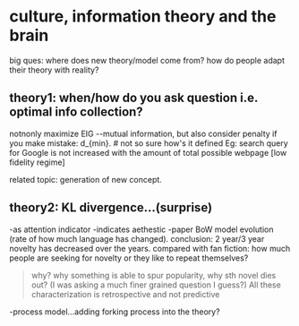 # culture, information theory and the brain
big ques: where does new theory/model come from? how do people adapt their theory with reality?

## theory1: when/how do you ask question i.e. optimal info collection?
notnonly maximize EIG --mutual information, but also consider penalty if you make mistake: d_{min}. # not so sure how's it defined
Eg: search query for Google is not increased with the amount of total possible webpage [low fidelity regime]

related topic: generation of new concept.

## theory2: KL divergence...(surprise)
-as attention indicator 
-indicates aethestic
-paper BoW model evolution (rate of how much language has changed). conclusion: 2 year/3 year novelty has decreased over the years.
compared with fan fiction: how much people are seeking for novelty or they like to repeat themselves?

> why? why something is able to spur popularity, why sth novel dies out? (I was asking a much finer grained question I guess?) All these characterization is retrospective and not predictive

-process model...adding forking process into the theory?
